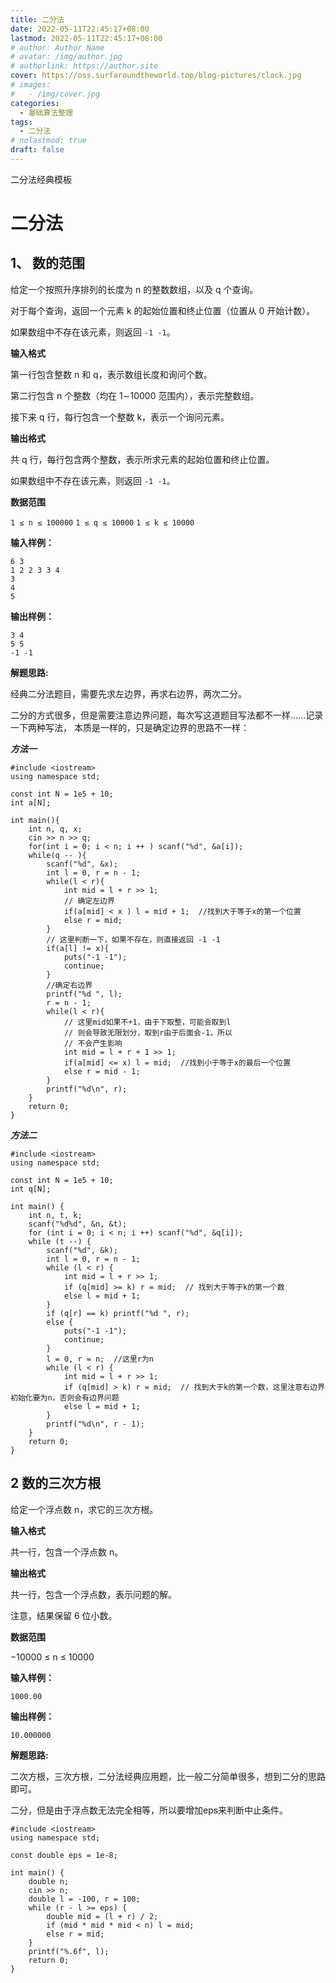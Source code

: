 ```yaml
---
title: 二分法
date: 2022-05-11T22:45:17+08:00
lastmod: 2022-05-11T22:45:17+08:00
# author: Author Name
# avatar: /img/author.jpg
# authorlink: https://author.site
cover: https://oss.surfaroundtheworld.top/blog-pictures/clock.jpg
# images:
#   - /img/cover.jpg
categories:
  - 基础算法整理
tags:
  - 二分法
# nolastmod: true
draft: false
---
```


二分法经典模板

<!--more-->

# 二分法

## 1、 数的范围

给定一个按照升序排列的长度为 n 的整数数组，以及 q 个查询。

对于每个查询，返回一个元素 k 的起始位置和终止位置（位置从 0 开始计数）。

如果数组中不存在该元素，则返回 `-1 -1`。

**输入格式**

第一行包含整数 n 和 q，表示数组长度和询问个数。

第二行包含 n 个整数（均在 1∼10000 范围内），表示完整数组。

接下来 q 行，每行包含一个整数 k，表示一个询问元素。

**输出格式**

共 q 行，每行包含两个整数，表示所求元素的起始位置和终止位置。

如果数组中不存在该元素，则返回 `-1 -1`。

**数据范围**

`1 ≤ n ≤ 100000`
`1 ≤ q ≤ 10000`
`1 ≤ k ≤ 10000`

**输入样例：**

```
6 3
1 2 2 3 3 4
3
4
5
```

**输出样例：**

```
3 4
5 5
-1 -1
```

**解题思路:**

经典二分法题目，需要先求左边界，再求右边界，两次二分。

二分的方式很多，但是需要注意边界问题，每次写这道题目写法都不一样......记录一下两种写法， 本质是一样的，只是确定边界的思路不一样：

***方法一***

```
#include <iostream>
using namespace std;

const int N = 1e5 + 10;
int a[N];

int main(){
    int n, q, x;
    cin >> n >> q;
    for(int i = 0; i < n; i ++ ) scanf("%d", &a[i]);
    while(q -- ){
        scanf("%d", &x);
        int l = 0, r = n - 1;
        while(l < r){
            int mid = l + r >> 1;
            // 确定左边界
            if(a[mid] < x ) l = mid + 1;  //找到大于等于x的第一个位置
            else r = mid;
        }
        // 这里判断一下，如果不存在，则直接返回 -1 -1
        if(a[l] != x){
            puts("-1 -1");
            continue;
        }
        //确定右边界
        printf("%d ", l);
        r = n - 1;
        while(l < r){
            // 这里mid如果不+1，由于下取整，可能会取到l
            // 则会导致无限划分，取到r由于后面会-1，所以
            // 不会产生影响
            int mid = l + r + 1 >> 1;
            if(a[mid] <= x) l = mid;  //找到小于等于x的最后一个位置
            else r = mid - 1;
        }
        printf("%d\n", r);
    }
    return 0;
}
```

***方法二***

```
#include <iostream>
using namespace std;

const int N = 1e5 + 10;
int q[N];

int main() {
    int n, t, k;
    scanf("%d%d", &n, &t);
    for (int i = 0; i < n; i ++) scanf("%d", &q[i]);
    while (t --) {
        scanf("%d", &k);
        int l = 0, r = n - 1;
        while (l < r) {
            int mid = l + r >> 1;
            if (q[mid] >= k) r = mid;  // 找到大于等于k的第一个数
            else l = mid + 1;
        }
        if (q[r] == k) printf("%d ", r);
        else {
            puts("-1 -1");
            continue;
        }
        l = 0, r = n;  //这里r为n
        while (l < r) {
            int mid = l + r >> 1;
            if (q[mid] > k) r = mid;  // 找到大于k的第一个数，这里注意右边界初始化要为n，否则会有边界问题
            else l = mid + 1;
        }
        printf("%d\n", r - 1);
    }
    return 0;
}
```

## 2 数的三次方根

给定一个浮点数 n，求它的三次方根。

**输入格式**

共一行，包含一个浮点数 n。

**输出格式**

共一行，包含一个浮点数，表示问题的解。

注意，结果保留 6 位小数。

**数据范围**

−10000 ≤ n ≤ 10000

**输入样例：**

```
1000.00
```

**输出样例：**

```
10.000000
```

**解题思路:**

二次方根，三次方根，二分法经典应用题，比一般二分简单很多，想到二分的思路即可。

二分，但是由于浮点数无法完全相等，所以要增加eps来判断中止条件。

```
#include <iostream>
using namespace std;

const double eps = 1e-8;

int main() {
    double n;
    cin >> n;
    double l = -100, r = 100;
    while (r - l >= eps) {
        double mid = (l + r) / 2;
        if (mid * mid * mid < n) l = mid;
        else r = mid;
    }
    printf("%.6f", l);
    return 0;
}
```

